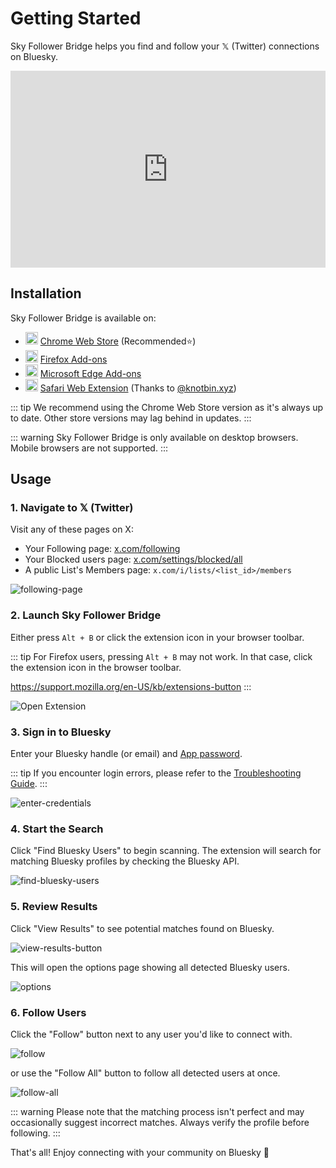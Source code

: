 # Getting Started

Sky Follower Bridge helps you find and follow your 𝕏 (Twitter) connections on Bluesky.

<iframe width="100%" height="315" src="https://www.youtube.com/embed/CnjjfSxm0G0?si=N2OFp15PPiZZezEN" title="YouTube video player" frameborder="0" allow="accelerometer; autoplay; clipboard-write; encrypted-media; gyroscope; picture-in-picture; web-share" referrerpolicy="strict-origin-when-cross-origin" allowfullscreen></iframe>



## Installation

Sky Follower Bridge is available on:

<ul class="install-list">
  <li>
    <img src="/images/icon-chrome.svg" width="20" height="20">
    <a href="https://chrome.google.com/webstore/detail/sky-follower-bridge/behhbpbpmailcnfbjagknjngnfdojpko" target="_blank" rel="noopener noreferrer" class="link-to-chrome-store">Chrome Web Store</a> (Recommended⭐)
  </li>
  <li>
    <img src="/images/icon-firefox.svg" width="20" height="20">
    <a href="https://addons.mozilla.org/en-US/firefox/addon/sky-follower-bridge/" target="_blank" rel="noopener noreferrer" class="link-to-mozilla-addons">Firefox Add-ons</a>
  </li>
  <li>
    <img src="/images/icon-edge.svg" width="20" height="20">
    <a href="https://microsoftedge.microsoft.com/addons/detail/sky-follower-bridge/dpeolmdblhfolkhlhbhlofkkpaojnnbb" target="_blank" rel="noopener noreferrer" class="link-to-edge-store">Microsoft Edge Add-ons</a>
  </li>
  <li>
    <img src="/images/icon-safari.svg" width="20" height="20">
    <a href="https://apps.apple.com/us/app/sky-follower-bridge/id6738878242?mt=12" target="_blank" rel="noopener noreferrer" class="link-to-safari-store">Safari Web Extension</a> <span>(Thanks to <a href="https://bsky.app/profile/knotbin.xyz">@knotbin.xyz</a>)</span>
  </li>
</ul>

::: tip
We recommend using the Chrome Web Store version as it's always up to date. Other store versions may lag behind in updates.
:::

::: warning
Sky Follower Bridge is only available on desktop browsers. Mobile browsers are not supported.
:::

## Usage

### 1. Navigate to 𝕏 (Twitter)

Visit any of these pages on X:
- Your Following page: [x.com/following](https://x.com/following)
- Your Blocked users page: [x.com/settings/blocked/all](https://x.com/settings/blocked/all)
- A public List's Members page: `x.com/i/lists/<list_id>/members`

![following-page](/images/following-page.png)

### 2. Launch Sky Follower Bridge

Either press `Alt + B` or click the extension icon in your browser toolbar.

::: tip
For Firefox users, pressing `Alt + B` may not work. In that case, click the extension icon in the browser toolbar.

https://support.mozilla.org/en-US/kb/extensions-button
:::

![Open Extension](/images/open-extension.png)

### 3. Sign in to Bluesky

Enter your Bluesky handle (or email) and [App password](https://bsky.app/settings/app-passwords).

::: tip
If you encounter login errors, please refer to the [Troubleshooting Guide](/troubleshooting).
:::

![enter-credentials](/images/enter-credentials.png)

### 4. Start the Search

Click "Find Bluesky Users" to begin scanning. The extension will search for matching Bluesky profiles by checking the Bluesky API.

![find-bluesky-users](/images/scan-users.png)

### 5. Review Results

Click "View Results" to see potential matches found on Bluesky.

![view-results-button](/images/click-results.png)

This will open the options page showing all detected Bluesky users.

![options](/images/options.png)

### 6. Follow Users

Click the "Follow" button next to any user you'd like to connect with.

![follow](/images/click-follow-btn.png)

or use the "Follow All" button to follow all detected users at once.

![follow-all](/images/follow-all-btn.png)

::: warning
Please note that the matching process isn't perfect and may occasionally suggest incorrect matches. Always verify the profile before following.
:::

That's all! Enjoy connecting with your community on Bluesky 🎉
